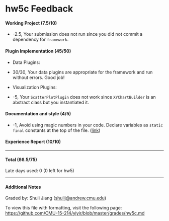 hw5c Feedback
============

#### Working Project (7.5/10)
  * -2.5, Your submission does not run since you did not commit a dependency for `framework`.

#### Plugin Implementation (45/50)
  * Data Plugins:
  * 30/30, Your data plugins are appropriate for the framework and run without errors. Good job!

  * Visualization Plugins:
  * -5, Your `ScatterPlotPlugin` does not work since `XYChartBuilder` is an abstract class but you instantiated it.

#### Documentation and style (4/5)
  * -1, Avoid using magic numbers in your code. Declare variables as `static final` constants at the top of the file. ([link](https://github.com/CMU-15-214/Team15/blob/master/hw5c/src/main/java/edu/cmu/cs/cs214/hw5/plugin/display/DailyValuePieChartPlugin.java))

#### Experience Report (10/10)

---

#### Total (66.5/75)

Late days used: 0 (0 left for hw5)

---

#### Additional Notes

Graded by: Shuli Jiang (shulij@andrew.cmu.edu)

To view this file with formatting, visit the following page: https://github.com/CMU-15-214/yiyir/blob/master/grades/hw5c.md

